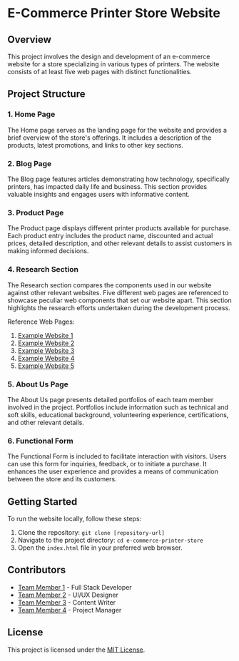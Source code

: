# E-Commerce Printer Store Website

## Overview

This project involves the design and development of an e-commerce website for a store specializing in various types of printers. The website consists of at least five web pages with distinct functionalities.

## Project Structure

### 1. Home Page

The Home page serves as the landing page for the website and provides a brief overview of the store's offerings. It includes a description of the products, latest promotions, and links to other key sections.

### 2. Blog Page

The Blog page features articles demonstrating how technology, specifically printers, has impacted daily life and business. This section provides valuable insights and engages users with informative content.

### 3. Product Page

The Product page displays different printer products available for purchase. Each product entry includes the product name, discounted and actual prices, detailed description, and other relevant details to assist customers in making informed decisions.

### 4. Research Section

The Research section compares the components used in our website against other relevant websites. Five different web pages are referenced to showcase peculiar web components that set our website apart. This section highlights the research efforts undertaken during the development process.

Reference Web Pages:
1. [Example Website 1](#)
2. [Example Website 2](#)
3. [Example Website 3](#)
4. [Example Website 4](#)
5. [Example Website 5](#)

### 5. About Us Page

The About Us page presents detailed portfolios of each team member involved in the project. Portfolios include information such as technical and soft skills, educational background, volunteering experience, certifications, and other relevant details.

### 6. Functional Form

The Functional Form is included to facilitate interaction with visitors. Users can use this form for inquiries, feedback, or to initiate a purchase. It enhances the user experience and provides a means of communication between the store and its customers.

## Getting Started

To run the website locally, follow these steps:

1. Clone the repository: `git clone [repository-url]`
2. Navigate to the project directory: `cd e-commerce-printer-store`
3. Open the `index.html` file in your preferred web browser.

## Contributors

- [Team Member 1](#) - Full Stack Developer
- [Team Member 2](#) - UI/UX Designer
- [Team Member 3](#) - Content Writer
- [Team Member 4](#) - Project Manager

## License

This project is licensed under the [MIT License](LICENSE).
